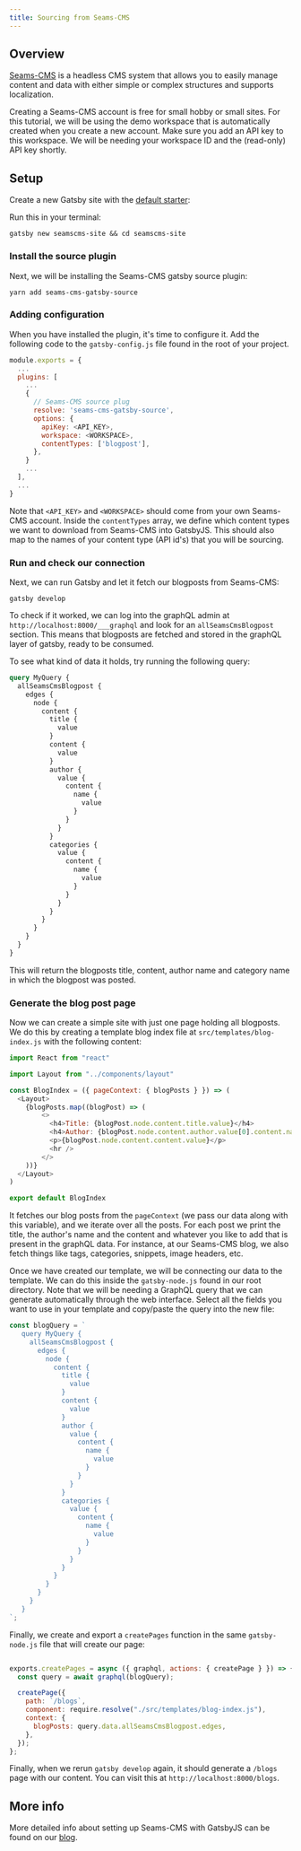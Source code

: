 ```yaml
---
title: Sourcing from Seams-CMS
---
```


## Overview

[Seams-CMS](https://seams-cms.com) is a headless CMS system that allows you to easily manage content and data with either simple or complex structures and supports localization.

Creating a Seams-CMS account is free for small hobby or small sites. For this tutorial, we will be using the demo workspace that is automatically created when you create a new account. Make sure you add an API key to this workspace. We will be needing your workspace ID and the (read-only) API key shortly.


## Setup

Create a new Gatsby site with the [default starter](https://github.com/gatsbyjs/gatsby-starter-default): 

Run this in your terminal:

`gatsby new seamscms-site && cd seamscms-site`

### Install the source plugin

Next, we will be installing the Seams-CMS gatsby source plugin:

`yarn add seams-cms-gatsby-source`

### Adding configuration

When you have installed the plugin, it's time to configure it. Add the following code to the `gatsby-config.js` file found in the root of your project.

```javascript:title=gatsby-config.js
module.exports = {
  ...
  plugins: [
    ...
    {
      // Seams-CMS source plug
      resolve: 'seams-cms-gatsby-source',
      options: {
        apiKey: <API_KEY>,
        workspace: <WORKSPACE>,
        contentTypes: ['blogpost'],
      },
    }
    ...
  ],
  ...
}
```

Note that `<API_KEY>` and `<WORKSPACE>` should come from your own Seams-CMS account. Inside the `contentTypes` array, we define which content types we want to download from Seams-CMS into GatsbyJS. This should also map to the names of your content type (API id's) that you will be sourcing.


### Run and check our connection

Next, we can run Gatsby and let it fetch our blogposts from Seams-CMS:

`gatsby develop`

To check if it worked, we can log into the graphQL admin at `http://localhost:8000/___graphql` and look for an `allSeamsCmsBlogpost` section. This means that blogposts are fetched and stored in the graphQL layer of gatsby, ready to be consumed.

To see what kind of data it holds, try running the following query:

```graphql
query MyQuery {
  allSeamsCmsBlogpost {
    edges {
      node {
        content {
          title {
            value
          }
          content {
            value
          }
          author {
            value {
              content {
                name {
                  value
                }
              }
            }
          }
          categories {
            value {
              content {
                name {
                  value
                }
              }
            }
          }
        }
      }
    }
  }
}
```

This will return the blogposts title, content, author name and category name in which the blogpost was posted.


### Generate the blog post page

Now we can create a simple site with just one page holding all blogposts. We do this by creating a template blog index file at `src/templates/blog-index.js` with the following content:

```javascript:title=src/templates/blog-index.js
import React from "react"

import Layout from "../components/layout"

const BlogIndex = ({ pageContext: { blogPosts } }) => (
  <Layout>
    {blogPosts.map((blogPost) => (
        <>
          <h4>Title: {blogPost.node.content.title.value}</h4>
          <h4>Author: {blogPost.node.content.author.value[0].content.name.value}</h4>
          <p>{blogPost.node.content.content.value}</p>
          <hr />
        </>
    ))}
  </Layout>
)

export default BlogIndex
```

It fetches our blog posts from the `pageContext` (we pass our data along with this variable), and we iterate over all the posts. For each post we print the title, the author's name and the content and whatever you like to add that is present in the graphQL data. For instance, at our Seams-CMS blog, we also fetch things like tags, categories, snippets, image headers, etc.

Once we have created our template, we will be connecting our data to the template. We can do this inside the `gatsby-node.js` found in our root directory. Note that we will be needing a GraphQL query that we can generate automatically through the web interface. Select all the fields you want to use in your template and copy/paste the query into the new file:

```javascript:title=gatsby-node.js
const blogQuery = `
   query MyQuery {
     allSeamsCmsBlogpost {
       edges {
         node {
           content {
             title {
               value
             }
             content {
               value
             }
             author {
               value {
                 content {
                   name {
                     value
                   }
                 }
               }
             }
             categories {
               value {
                 content {
                   name {
                     value
                   }
                 }
               }
             }
           }
         }
       }
     }
   }
`; 
```

Finally, we create and export a `createPages` function in the same `gatsby-node.js` file that will create our page:

```javascript:title=gatsby-node.js

exports.createPages = async ({ graphql, actions: { createPage } }) => {
  const query = await graphql(blogQuery);

  createPage({
    path: `/blogs`,
    component: require.resolve("./src/templates/blog-index.js"),
    context: {
      blogPosts: query.data.allSeamsCmsBlogpost.edges,
    },
  });
};
```


Finally, when we rerun `gatsby develop` again, it should generate a `/blogs` page with our content. You can visit this at `http://localhost:8000/blogs`.


## More info

More detailed info about setting up Seams-CMS with GatsbyJS can be found on our [blog](https://blog.seams-cms.com/entry/using-seams-cms-with-gatsbyjs/).

